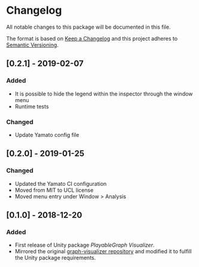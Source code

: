 # Changelog

All notable changes to this package will be documented in this file.

The format is based on [Keep a Changelog](http://keepachangelog.com/en/1.0.0/)
and this project adheres to [Semantic Versioning](http://semver.org/spec/v2.0.0.html).

## [0.2.1] - 2019-02-07

### Added

- It is possible to hide the legend within the inspector through the window menu
- Runtime tests

### Changed

- Update Yamato config file

## [0.2.0] - 2019-01-25

### Changed

- Updated the Yamato CI configuration
- Moved from MIT to UCL license
- Moved menu entry under Window > Analysis

## [0.1.0] - 2018-12-20

### Added

- First release of Unity package *PlayableGraph Visualizer*.
- Mirrored the original [graph-visualizer repository](https://github.com/Unity-Technologies/graph-visualizer) and modified it to fulfill the Unity package requirements.


[Unreleased]: https://github.cds.internal.unity3d.com/unity/com.unity.playablegraph-visualizer/compare/v0.1.0...HEAD
